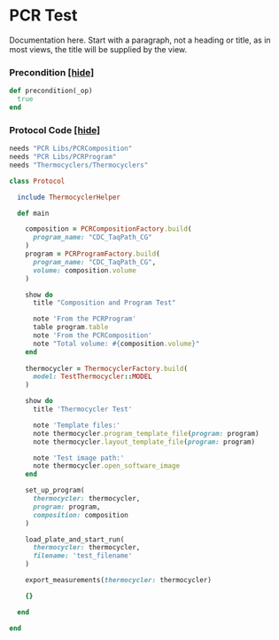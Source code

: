 # PCR Test

Documentation here. Start with a paragraph, not a heading or title, as in most views, the title will be supplied by the view.






### Precondition <a href='#' id='precondition'>[hide]</a>
```ruby
def precondition(_op)
  true
end
```

### Protocol Code <a href='#' id='protocol'>[hide]</a>
```ruby
needs "PCR Libs/PCRComposition"
needs "PCR Libs/PCRProgram"
needs "Thermocyclers/Thermocyclers"

class Protocol

  include ThermocyclerHelper

  def main

    composition = PCRCompositionFactory.build(
      program_name: "CDC_TaqPath_CG"
    )
    program = PCRProgramFactory.build(
      program_name: "CDC_TaqPath_CG", 
      volume: composition.volume
    )

    show do
      title "Composition and Program Test"

      note 'From the PCRProgram'
      table program.table
      note 'From the PCRComposition'
      note "Total volume: #{composition.volume}"
    end
    
    thermocycler = ThermocyclerFactory.build(
      model: TestThermocycler::MODEL
    )

    show do 
      title 'Thermocycler Test'

      note 'Template files:'
      note thermocycler.program_template_file(program: program)
      note thermocycler.layout_template_file(program: program)

      note 'Test image path:'
      note thermocycler.open_software_image
    end

    set_up_program(
      thermocycler: thermocycler, 
      program: program, 
      composition: composition
    )

    load_plate_and_start_run(
      thermocycler: thermocycler, 
      filename: 'test_filename'
    )

    export_measurements(thermocycler: thermocycler)

    {}

  end

end

```
